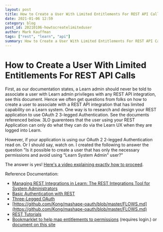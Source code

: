 ```yaml
---
layout: post
title: How to Create a User With Limited Entitlements For REST API Calls
date: 2021-01-06 12:59
category: blog
post_id: 20210106-howtocreatelimiteduser
author: Mark Kauffman
tags: ["rest", "learn", "api"]
summary: How to Create a User With Limited Entitlements For REST API Calls
---
```


# How to Create a User With Limited Entitlements For REST API Calls

First, as our documentation states, a Learn admin should never be told to associate a user with Learn admin privileges with any REST API integration, see this document. Hence we often get questions from folks on how to create a user to associate with a REST API integration that has limited capability on a Learn system. One way is to research and design your REST application to use OAuth 2 3-legged Authentication. See the documents referenced below. 3LO guarentees that the user using your REST Application can only do what they can do via the Learn UX when they are logged into Learn.

However, if your application is using our OAuth 2 2-legged Authentication read on. Or I should say, watch on. I created the following to answer the question "Is it possible to create a user that has only the necessary permissions and avoid using "Learn System Admin" user?"

The answer is yes! [Here's a video explaining exactly how to proceed](https://youtu.be/uyKdbCpcZMc).

Reference Documentation:

- [Managing REST Integrations in Learn: The REST Integrations Tool for System Administrators](https://docs.anthology.com/docs/REST%20APIs/Learn/Admin/rest_apis-learn-admin-rest_and_learn)
- [Basic Authentication with REST](https://docs.anthology.com/docs/REST%20APIs/Learn/Getting%20Started/rest_apis-learn-getting-started-basic_auth)
- [Three-Legged OAuth](https://docs.anthology.com/docs/REST%20APIs/Learn/Getting%20Started/rest_apis-learn-getting-started-3lo)
- [https://github.com/Kong/mashape-oauth/blob/master/FLOWS.md](https://github.com/Kong/mashape-oauth/blob/master/FLOWS.md)
- [REST Tutorials](https://docs.anthology.com/docs/REST%20APIs/Learn/Getting%20Started/Tutorials)
- [Bookmarklet to help map entitlements to permissions](https://community.blackboard.com/blogs/4/18) (requires login.) or [document on this site](https://docs.anthology.com/docs/REST%20APIs/Learn/Getting%20Started/rest_apis-learn-getting-started-entitlements)
